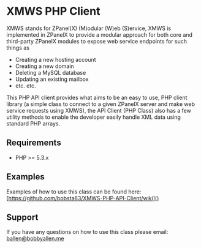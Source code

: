 # XMWS PHP Client

XMWS stands for ZPanel(X) (M)odular (W)eb (S)ervice, XMWS is implemented in ZPanelX to provide a modular approach for both core and third-party ZPanelX modules to expose web service endpoints for such things as

* Creating a new hosting account
* Creating a new domain
* Deleting a MySQL database
* Updating an existing mailbox
* etc. etc.

This PHP API client provides what aims to be an easy to use, PHP client library (a simple class to connect to a given ZPanelX server and make web service requests using XMWS), the API Client (PHP Class) also has a few utility methods to enable the developer easily handle XML data using standard PHP arrays.

## Requirements

* PHP >= 5.3.x

## Examples

Examples of how to use this class can be found here: [https://github.com/bobsta63/XMWS-PHP-API-Client/wiki]()

## Support

If you have any questions on how to use this class please email: [ballen@bobbyallen.me]()